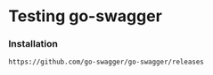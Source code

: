 # Testing go-swagger
### Installation
```html
https://github.com/go-swagger/go-swagger/releases
```
